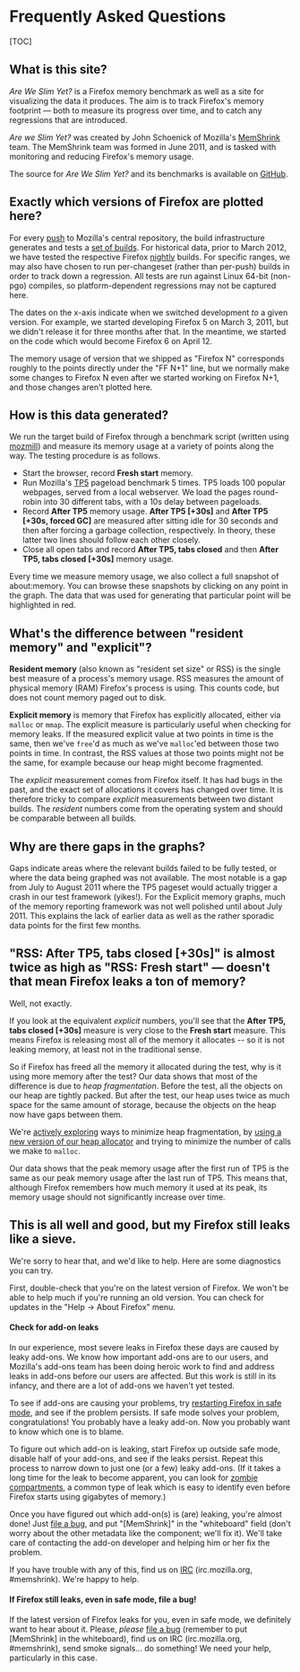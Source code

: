 # Frequently Asked Questions

[TOC]

## What is this site?

*Are We Slim Yet?* is a Firefox memory benchmark as well as a site for
visualizing the data it produces. The aim is to track Firefox's memory
footprint &mdash; both to measure its progress over time, and to catch any
regressions that are introduced.

*Are we Slim Yet?* was created by John Schoenick of Mozilla's [MemShrink][]
team.  The MemShrink team was formed in June 2011, and is tasked with monitoring
and reducing Firefox's memory usage.

The source for *Are We Slim Yet?* and its benchmarks is available on
[GitHub][awsy-github].

## Exactly which versions of Firefox are plotted here?

For every [push][pushlog] to Mozilla's central repository, the build
infrastructure generates and tests a [set of builds][tbpl]. For historical data,
prior to March 2012, we have tested the respective Firefox [nightly] builds. For
specific ranges, we may also have chosen to run per-changeset (rather than
per-push) builds in order to track down a regression. All tests are run against
Linux 64-bit (non-pgo) compiles, so platform-dependent regressions may not be
captured here.

The dates on the x-axis indicate when we switched development *to* a given
version.  For example, we started developing Firefox 5 on March 3, 2011, but we
didn't release it for three months after that.  In the meantime, we started on
the code which would become Firefox 6 on April 12.

The memory usage of version that we shipped as "Firefox N" corresponds roughly
to the points directly under the "FF N+1" line, but we normally make some
changes to Firefox N even after we started working on Firefox N+1, and those
changes aren't plotted here.

## How is this data generated?

We run the target build of Firefox through a benchmark script (written using
[mozmill][]) and measure its memory usage at a variety of points along the way.
The testing procedure is as follows.

  * Start the browser, record **Fresh start** memory.
  * Run Mozilla's [TP5][] pageload benchmark 5 times.  TP5 loads 100 popular
    webpages, served from a local webserver.  We load the pages round-robin into
    30 different tabs, with a 10s delay between pageloads.
  * Record **After TP5** memory usage.  **After TP5 [+30s]** and **After
    TP5 [+30s, forced GC]** are measured after sitting idle for 30 seconds and
    then after forcing a garbage collection, respectively. In theory, these
    latter two lines should follow each other closely.
  * Close all open tabs and record **After TP5, tabs closed** and then
    **After TP5, tabs closed [+30s]** memory usage.

Every time we measure memory usage, we also collect a full snapshot of
about:memory.  You can browse these snapshots by clicking on any point in the
graph. The data that was used for generating that particular point will be
highlighted in red.

## What's the difference between "resident memory" and "explicit"?

**Resident memory** (also known as "resident set size" or RSS) is the single
best measure of a process's memory usage.  RSS measures the amount of physical
memory (RAM) Firefox's process is using.  This counts code, but does not count
memory paged out to disk.

**Explicit memory** is memory that Firefox has explicitly allocated, either
via `malloc` or `mmap`.  The explicit measure is particularly useful when
checking for memory leaks.  If the measured explicit value at two points in time
is the same, then we've `free`'d as much as we've `malloc`'ed between those two
points in time.  In contrast, the RSS values at those two points might not be
the same, for example because our heap might become fragmented.

The *explicit* measurement comes from Firefox itself. It has had bugs in the
past, and the exact set of allocations it covers has changed over time.  It is
therefore tricky to compare *explicit* measurements between two distant
builds.  The *resident* numbers come from the operating system and should be
comparable between all builds.

## Why are there gaps in the graphs?
Gaps indicate areas where the relevant builds failed to be fully tested, or
where the data being graphed was not available. The most notable is a gap from
July to August 2011 where the TP5 pageset would actually trigger a crash in our
test framework (yikes!). For the Explicit memory graphs, much of the memory
reporting framework was not well polished until about July 2011. This explains
the lack of earlier data as well as the rather sporadic data points for the
first few months.

## "RSS: After TP5, tabs closed [+30s]" is almost twice as high as "RSS: Fresh start" &mdash; doesn't that mean Firefox leaks a ton of memory?

Well, not exactly.

If you look at the equivalent *explicit* numbers, you'll see that the **After
TP5, tabs closed [+30s]** measure is very close to the **Fresh start**
measure. This means Firefox is releasing most all of the memory it allocates --
so it is not leaking memory, at least not in the traditional sense.

So if Firefox has freed all the memory it allocated during the test, why is it
using more memory after the test?  Our data shows that most of the difference is
due to *heap fragmentation*.  Before the test, all the objects on our heap are
tightly packed.  But after the test, our heap uses twice as much space for the
same amount of storage, because the objects on the heap now have gaps between
them.

We're [actively exploring][match-startup-mem] ways to minimize heap
fragmentation, by [using a new version of our heap allocator][jemalloc2] and
trying to minimize the number of calls we make to `malloc`.

Our data shows that the peak memory usage after the first run of TP5 is the same
as our peak memory usage after the last run of TP5.  This means that, although
Firefox remembers how much memory it used at its peak, its memory usage
should not significantly increase over time.

## This is all well and good, but my Firefox still leaks like a sieve.

We're sorry to hear that, and we'd like to help.  Here are some diagnostics you
can try.

First, double-check that you're on the latest version of Firefox.  We won't be
able to help much if you're running an old version.  You can check for updates
in the "Help -> About Firefox" menu.

#### Check for add-on leaks

In our experience, most severe leaks in Firefox these days are caused by leaky
add-ons.  We know how important add-ons are to our users, and Mozilla's add-ons
team has been doing heroic work to find and address leaks in add-ons before our
users are affected.  But this work is still in its infancy, and there are a lot
of add-ons we haven't yet tested.

To see if add-ons are causing your problems, try [restarting Firefox in safe
mode][safe mode], and see if the problem persists.  If safe mode solves your
problem, congratulations!  You probably have a leaky add-on.  Now you probably
want to know which one is to blame.

To figure out which add-on is leaking, start Firefox up outside safe mode,
disable half of your add-ons, and see if the leaks persist.  Repeat this process
to narrow down to just one (or a few) leaky add-ons.  (If it takes a long time
for the leak to become apparent, you can look for [zombie compartments][], a
common type of leak which is easy to identify even before Firefox starts using
gigabytes of memory.)

Once you have figured out which add-on(s) is (are) leaking, you're almost done!
Just [file a bug][], and put "\[MemShrink\]" in the "whiteboard" field (don't
worry about the other metadata like the component; we'll fix it). We'll take
care of contacting the add-on developer and helping him or her fix the problem.

If you have trouble with any of this, find us on [IRC] (irc.mozilla.org,
\#memshrink).  We're happy to help.

#### If Firefox still leaks, even in safe mode, file a bug!

If the latest version of Firefox leaks for you, even in safe mode, we definitely
want to hear about it.  Please, *please* [file a bug][] (remember to put
\[MemShrink\] in the whiteboard), find us on IRC (irc.mozilla.org, \#memshrink),
send smoke signals... do something!  We need your help, particularly in this
case.

[IRC]: https://wiki.mozilla.org/IRC
[nightly]: http://nightly.mozilla.org/
[tbpl]: https://tbpl.mozilla.org/
[pushlog]: http://hg.mozilla.org/mozilla-central/pushloghtml
[awsy-github]: https://github.com/Nephyrin/MozAreWeSlimYet
[MemShrink]: https://wiki.mozilla.org/Performance/MemShrink
[TP5]: https://wiki.mozilla.org/Buildbot/Talos#tp5
[mozmill]: https://github.com/mozautomation/mozmill
[match-startup-mem]: https://bugzilla.mozilla.org/show_bug.cgi?id=668809
[jemalloc2]: https://bugzilla.mozilla.org/show_bug.cgi?id=580408
[safe mode]: http://support.mozilla.org/en-US/kb/Safe%20Mode
[zombie compartments]: https://developer.mozilla.org/en/Zombie_compartments#Reactive_checking
[file a bug]: https://bugzilla.mozilla.org/enter_bug.cgi?product=Core
